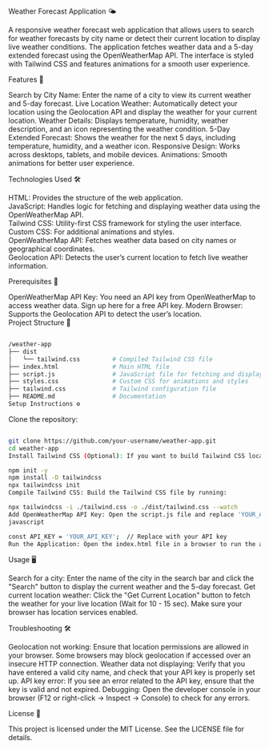Weather Forecast Application 🌤️

A responsive weather forecast web application that allows users to search for weather forecasts by city name or detect their current location to display live weather conditions. The application fetches weather data and a 5-day extended forecast using the OpenWeatherMap API. The interface is styled with Tailwind CSS and features animations for a smooth user experience.<br>

Features 🚀

Search by City Name: Enter the name of a city to view its current weather and 5-day forecast.
Live Location Weather: Automatically detect your location using the Geolocation API and display the weather for your current location.
Weather Details: Displays temperature, humidity, weather description, and an icon representing the weather condition.
5-Day Extended Forecast: Shows the weather for the next 5 days, including temperature, humidity, and a weather icon.
Responsive Design: Works across desktops, tablets, and mobile devices.
Animations: Smooth animations for better user experience.<br>

Technologies Used 🛠️

HTML: Provides the structure of the web application. <br>
JavaScript: Handles logic for fetching and displaying weather data using the OpenWeatherMap API.<br>
Tailwind CSS: Utility-first CSS framework for styling the user interface.<br>
Custom CSS: For additional animations and styles.<br>
OpenWeatherMap API: Fetches weather data based on city names or geographical coordinates.<br>
Geolocation API: Detects the user’s current location to fetch live weather information.<br>

Prerequisites 🔑

OpenWeatherMap API Key: You need an API key from OpenWeatherMap to access weather data. Sign up here for a free API key.
Modern Browser: Supports the Geolocation API to detect the user’s location.<br>
Project Structure 📂

```bash

/weather-app
├── dist
│   └── tailwind.css         # Compiled Tailwind CSS file
├── index.html               # Main HTML file
├── script.js                # JavaScript file for fetching and displaying weather data
├── styles.css               # Custom CSS for animations and styles
├── tailwind.css             # Tailwind configuration file
├── README.md                # Documentation
Setup Instructions ⚙️
```
Clone the repository:
```bash

git clone https://github.com/your-username/weather-app.git
cd weather-app
Install Tailwind CSS (Optional): If you want to build Tailwind CSS locally and customize it:
```
```bash
npm init -y
npm install -D tailwindcss
npx tailwindcss init
Compile Tailwind CSS: Build the Tailwind CSS file by running:
```
```bash
npx tailwindcss -i ./tailwind.css -o ./dist/tailwind.css --watch
Add OpenWeatherMap API Key: Open the script.js file and replace 'YOUR_API_KEY' with your actual OpenWeatherMap API key:
javascript
```
```bash
const API_KEY = 'YOUR_API_KEY';  // Replace with your API key
Run the Application: Open the index.html file in a browser to run the application.
```

Usage 🖥️

Search for a city: Enter the name of the city in the search bar and click the "Search" button to display the current weather and the 5-day forecast.
Get current location weather: Click the "Get Current Location" button to fetch the weather for your live location (Wait for 10 - 15 sec). Make sure your browser has location services enabled.<br>

Troubleshooting 🛠️

Geolocation not working: Ensure that location permissions are allowed in your browser. Some browsers may block geolocation if accessed over an insecure HTTP connection.
Weather data not displaying: Verify that you have entered a valid city name, and check that your API key is properly set up.
API key error: If you see an error related to the API key, ensure that the key is valid and not expired.
Debugging: Open the developer console in your browser (F12 or right-click → Inspect → Console) to check for any errors.<br>

License 📄

This project is licensed under the MIT License. See the LICENSE file for details.

